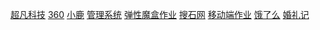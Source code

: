  <a href="https://hangshihai13650731698.github.io/%E8%B6%85%E5%87%A1%E7%A7%91%E6%8A%80/html/%E8%B6%85%E5%87%A1%E7%A7%91%E6%8A%80.html">超凡科技</a>
<a href="https://hangshihai13650731698.github.io/360/code/html/guangwang.html">360</a>
<a href="https://hangshihai13650731698.github.io/%E5%B0%8F%E9%B9%BF%E4%BD%9C%E4%B8%9A/code/%E5%B0%8F%E9%B9%BF%E4%BD%9C%E4%B8%9A.html">小鹿</a>
<a href="https://hangshihai13650731698.github.io/%E7%AE%A1%E7%90%86%E7%B3%BB%E7%BB%9F/code/html/%E4%BD%9C%E4%B8%9A%E5%86%9C.html">管理系统</a>
<a href="https://hangshihai13650731698.github.io/%E5%BC%B9%E6%80%A7%E9%AD%94%E7%9B%92%E4%BD%9C%E4%B8%9A/code/html/%E5%BC%B9%E6%80%A7%E4%BD%9C%E4%B8%9A.html">弹性魔盒作业</a>
<a href="https://hangshihai13650731698.github.io/%E6%90%9C%E7%9F%B3%E7%BD%91%E4%BD%9C%E4%B8%9A/code/%E6%90%9C%E8%A7%86%E7%BD%91.html">搜石网</a>
<a href="https://hangshihai13650731698.github.io/%E5%91%A8%E6%9C%AB%E4%BD%9C%E4%B8%9A1%202/code/html/%E5%91%A8%E6%9C%AB%E4%BD%9C%E4%B8%9A.html">移动端作业</a>
<a href="https://hangshihai13650731698.github.io/elm%E4%BD%9C%E4%B8%9A/code/html/%E9%A5%BF%E4%BA%86%E4%B9%88.html">饿了么</a>
<a href="https://hangshihai13650731698.github.io/%E5%A9%9A%E7%A4%BC%E8%AE%B0/code/%E5%A9%9A%E7%A4%BC%E8%AE%B0.html">婚礼记</a>
